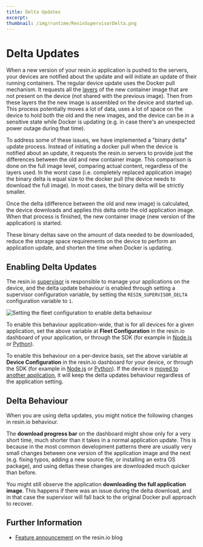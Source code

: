 ```yaml
---
title: Delta Updates
excerpt:
thumbnail: /img/runtime/ResinSupervisorDelta.png
---
```


# Delta Updates

When a new version of your resin.io application is pushed to the servers, your devices are notified about the update and will initiate an update of their running containers. The regular device update uses the Docker pull mechanism. It requests all the [layers](https://docs.docker.com/engine/userguide/storagedriver/imagesandcontainers/#/images-and-layers) of the new container image that are not present on the device (not shared with the previous image). Then from these layers the the new image is assembled on the device and started up. This process potentially moves a lot of data, uses a lot of space on the device to hold both the old and the new images, and the device can be in a sensitive state while Docker is updating (e.g. in case there's an unexpected power outage during that time).

To address some of these issues, we have implemented a "binary delta" update process. Instead of initiating a docker pull when the device is notified about an update, it requests the resin.io servers to provide just the differences between the old and new container image. This comparison is done on the full image level, comparing actual content, regardless of the layers used. In the worst case (i.e. completely replaced application image) the binary delta is equal size to the docker pull (the device needs to download the full image). In most cases, the binary delta will be strictly smaller.

Once the delta (difference between the old and new image) is calculated, the device downloads and applies this delta onto the old application image. When that process is finished, the new container image (new version of the application) is started.

These binary deltas save on the amount of data needed to be downloaded, reduce the storage space requirements on the device to perform an application update, and shorten the time when Docker is updating.

## Enabling Delta Updates

The resin.io [supervisor](/understanding/understanding-devices/#resin-io-supervisor) is responsible to manage your applications on the device, and the delta update behaviour is enabled through setting a supervisor configuration variable, by setting the `RESIN_SUPERVISOR_DELTA` configuration variable to `1`.

![Setting the fleet configuration to enable delta behaviour](/img/runtime/ResinSupervisorDelta.png)

To enable this behaviour application-wide, that is for all devices for a given application, set the above variable at **Fleet Configuration** in the resin.io dashboard of your application, or through the SDK (for example in [Node.js](/tools/sdk/#resin.models.environment-variables.create) or [Python](/tools/python-sdk/#applicationenvvariable)).

To enable this behaviour on a per-device basis, set the above variable at **Device Configuration** in the resin.io dashboard for your device, or through the SDK (for example in [Node.js](/tools/sdk/#resin.models.environment-variables.device.create) or [Python](/tools/python-sdk/#function-create-uuid-name-value-)). If the device is [moved to another application](/management/devices/#move-to-another-application), it will keep the delta updates behaviour regardless of the application setting.

## Delta Behaviour

When you are using delta updates, you might notice the following changes in resin.io behaviour.

The **download progress bar** on the dashboard might show only for a very short time, much shorter than it takes in a normal application update. This is because in the most common development patterns there are usually very small changes between one version of the application image and the next (e.g. fixing typos, adding a new source file, or installing an extra OS package), and using deltas these changes are downloaded much quicker than before.

You might still observe the application **downloading the full application image**. This happens if there was an issue during the delta download, and in that case the supervisor will fall back to the original Docker pull approach to recover.

## Further Information

* [Feature announcement](https://resin.io/blog/the-next-resin/#deltaupdates) on the resin.io blog
